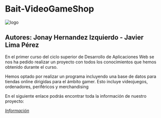 # Bait-VideoGameShop

![logo](https://drive.google.com/uc?export=view&id=1i8k7-ILr9Bk-SHBkQL-ROnOemP4mjLQx)

## Autores: Jonay Hernandez Izquierdo - Javier Lima Pérez

<p>En el primer curso del ciclo superior de Desarrollo de Aplicaciones Web
   se nos ha pedido realizar un proyecto con todos los conocimientos que hemos
   obtenido durante el curso.</p>
   
<p>Hemos optado por realizar un programa incluyendo una base de datos para tiendas
   online dirigidas para el ámbito gamer. Esto incluye videojuegos, ordenadores,
   periféricos y merchandising</p>
   
<p>En el siguiente enlace podrás encontrar toda la información de nuestro proyecto:</p>
   
[<i>Información</i>](https://github.com/regnierd/Bait-VideogameShop/wiki)
